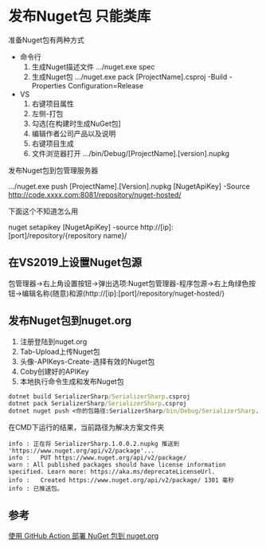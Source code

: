 # 发布Nuget包 只能类库

准备Nuget包有两种方式

- 命令行
  1. 生成Nuget描述文件 .../nuget.exe spec
  2. 生成Nuget包 .../nuget.exe pack [ProjectName].csproj -Build -Properties Configuration=Release
- VS
  1. 右键项目属性
  2. 左侧-打包
  3. 勾选[在构建时生成NuGet包]
  4. 编辑作者公司产品以及说明
  5. 右键项目生成
  6. 文件浏览器打开 .../bin/Debug/[ProjectName].[version].nupkg

发布Nuget包到包管理服务器

.../nuget.exe push [ProjectName].[Version].nupkg [NugetApiKey] -Source http://code.xxxx.com:8081/repository/nuget-hosted/

下面这个不知道怎么用

nuget setapikey [NugetApiKey] -source http://[ip]:[port]/repository/{repository name}/

## 在VS2019上设置Nuget包源

包管理器->右上角设置按钮->弹出选项:Nuget包管理器-程序包源->右上角绿色按钮->编辑名称(随意)和源(http://[ip]:[port]/repository/nuget-hosted/)

## 发布Nuget包到nuget.org

1. 注册登陆到nuget.org
2. Tab-Upload上传Nuget包
3. 头像-APIKeys-Create-选择有效的Nuget包
4. Coby创建好的APIKey
5. 本地执行命令生成和发布Nuget包
```cmd
dotnet build SerializerSharp/SerializerSharp.csproj
dotnet pack SerializerSharp/SerializerSharp.csproj
dotnet nuget push <你的包路径:SerializerSharp/bin/Debug/SerializerSharp.1.0.0.2.nupkg> -k <你的key:APIKey> -s <需要发布的包源地址:https://api.nuget.org/v3/index.json>
```
在CMD下运行的结果，当前路径为解决方案文件夹
```output
info : 正在将 SerializerSharp.1.0.0.2.nupkg 推送到 'https://www.nuget.org/api/v2/package'...
info :   PUT https://www.nuget.org/api/v2/package/
warn : All published packages should have license information specified. Learn more: https://aka.ms/deprecateLicenseUrl.
info :   Created https://www.nuget.org/api/v2/package/ 1301 毫秒
info : 已推送包。
```
## 参考

[使用 GitHub Action 部署 NuGet 包到 nuget.org](http://gaufung.com/post/ji-zhu/how-to-use-github-action)

